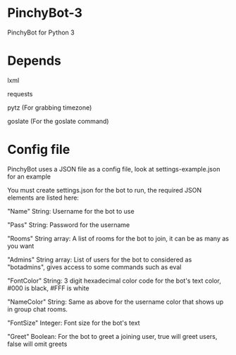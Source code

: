 # PinchyBot-3
PinchyBot for Python 3




# Depends
lxml

requests

pytz (For grabbing timezone)

goslate (For the goslate command)

# Config file
PinchyBot uses a JSON file as a config file, look at settings-example.json for an example

You must create settings.json for the bot to run, the required JSON elements are listed here:

"Name" String: Username for the bot to use

"Pass" String: Password for the username

"Rooms" String array: A list of rooms for the bot to join, it can be as many as you want

"Admins" String array: List of users for the bot to considered as "botadmins", gives access to some commands such as eval

"FontColor" String: 3 digit hexadecimal color code for the bot's text color, #000 is black, #FFF is white

"NameColor" String: Same as above for the username color that shows up in group chat rooms.

"FontSize" Integer: Font size for the bot's text

"Greet" Boolean: For the bot to greet a joining user, true will greet users, false will omit greets
